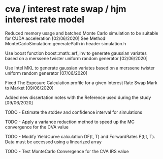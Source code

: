 # cva / interest rate swap / hjm interest rate model

Reduced memory usage and batched Monte Carlo simulation to be suitable for CUDA acceleration [02/06/2020]
See Method MonteCarloSimulation::generatePath in header simulation.h
       
Use boost function boost::math::erf_inv to generate gaussian variates based on a merssene twister uniform random generator [02/06/2020]

Use Intel MKL to generate gaussian variates based on a merssene twister uniform random generator [07/06/2020]

Fixed The Exposure Calculation profile for a given Interest Rate Swap Mark to Market [09/06/2020]

Added new dissertation notes with the Reference used during the study [09/06/2020]

TODO - Estimate the stddev and confidence interval for simulations

TODO - Apply a variance reduction method to speed up the MC convergence for the CVA value

TODO - Modify YieldCurve calculation DF(t, T) and ForwardRates F(t;t, T). Data must be accessed using a linearized array 

TODO - Test MonteCarlo Convergence for the CVA IRS value 
